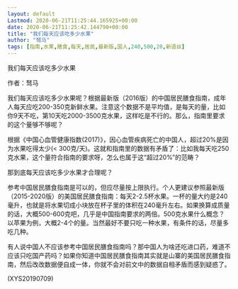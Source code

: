```yaml
---
layout: default
Lastmod: 2020-06-21T11:25:44.165925+00:00
date: 2020-06-21T11:25:42.144790+00:00
title: "我们每天应该吃多少水果"
author: "驽马"
tags: [指南,水果,膳食,每天,居民,最新版,国人,240,500,20,新语丝]
---
```


我们每天应该吃多少水果

作者：驽马

我们每天应该吃多少水果呢？根据最新版（2016版）的中国居民膳食指南，成年人每天应吃200-350克新鲜水果。注意这个数据不是平均值，是每天的量，比如你9天不吃，第10天吃2000-3500克水果，这样吃是不行的。那么，指南里要求的这个量够不够呢？

根据《中国心血管健康指数(2017)》，因心血管疾病死亡的中国人，超过20%是因为水果吃得太少(< 300克/天)。这就和指南里的数据有矛盾了：比如我每天吃250克水果，这个量符合指南的要求呀，怎么也属于这“超过20%”的范畴？

那到底每天应该吃多少水果才合理呢？

参考中国居民膳食指南是可以的，但应尽量按上限执行。个人更建议参照最新版（2015-2020版）的美国居民膳食指南：每天2-2.5杯水果。一杯的量大约是240毫升，也就是将水果切成小块放在杯子里的体积在240毫升左右。如果换算成质量的话，大概500-600克吧，几乎是中国指南要求的两倍。500克水果什么概念？以苹果为例，大概2-4个的量。当然最好不要只吃一种水果，有条件的话，尽量多吃几种。

有人说中国人不应该参考中国居民膳食指南吗？那中国人为啥还吃进口药，难道不应该只吃国产药吗？如果你知道中国居民膳食指南其实就是山寨的美国居民膳食指南，然后改改数据便自成一体，你就不会对前文中的数据自相矛盾而感到疑惑了。

(XYS20190709)

